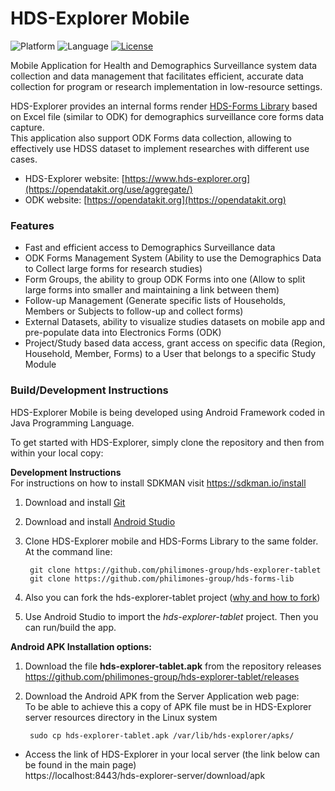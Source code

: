 # HDS-Explorer Mobile
![Platform](https://img.shields.io/badge/platform-Android-blue.svg)
![Language](https://img.shields.io/badge/platform-Java-blue.svg)
[![License](https://img.shields.io/badge/license-Apache%202.0-blue.svg)](https://opensource.org/licenses/Apache-2.0)

Mobile Application for Health and Demographics Surveillance system data collection and data management that facilitates efficient, accurate data collection for program or research implementation in low-resource settings.

HDS-Explorer provides an internal forms render [HDS-Forms Library](https://github.com/philimones-group/hds-forms-lib) based on Excel file (similar to ODK) for demographics surveillance core forms data capture.  
This application also support ODK Forms data collection, allowing to effectively use HDSS dataset to implement researches with different use cases.

* HDS-Explorer website: [https://www.hds-explorer.org](https://opendatakit.org/use/aggregate/)
* ODK website: [https://opendatakit.org](https://opendatakit.org)

### Features
* Fast and efficient access to Demographics Surveillance data
* ODK Forms Management System (Ability to use the Demographics Data to Collect large forms for research studies)
* Form Groups, the ability to group ODK Forms into one (Allow to split large forms into smaller and maintaining a link between them)
* Follow-up Management (Generate specific lists of Households, Members or Subjects to follow-up and collect forms)
* External Datasets, ability to visualize studies datasets on mobile app and pre-populate data into Electronics Forms (ODK)
* Project/Study based data access, grant access on specific data (Region, Household, Member, Forms) to a User that belongs to a specific Study Module




### Build/Development Instructions
HDS-Explorer Mobile is being developed using Android Framework coded in Java Programming Language.

To get started with HDS-Explorer, simply clone the repository and then from within your local copy:

**Development Instructions**  
For instructions on how to install SDKMAN visit https://sdkman.io/install
1. Download and install [Git](https://git-scm.com/downloads)

1. Download and install [Android Studio](https://developer.android.com/studio/index.html)

1. Clone HDS-Explorer mobile and HDS-Forms Library to the same folder. At the command line:

        git clone https://github.com/philimones-group/hds-explorer-tablet
        git clone https://github.com/philimones-group/hds-forms-lib

1. Also you can fork the hds-explorer-tablet project ([why and how to fork](https://help.github.com/articles/fork-a-repo/))

1. Use Android Studio to import the *hds-explorer-tablet* project. Then you can run/build the app.


**Android APK Installation options:**
1. Download the file **hds-explorer-tablet.apk** from the repository releases https://github.com/philimones-group/hds-explorer-tablet/releases

1. Download the Android APK from the Server Application web page:  
   To be able to achieve this a copy of APK file must be in HDS-Explorer server resources directory in the Linux system

        sudo cp hds-explorer-tablet.apk /var/lib/hds-explorer/apks/  

* Access the link of HDS-Explorer in your local server (the link below can be found in the main page)   
  https://localhost:8443/hds-explorer-server/download/apk  
